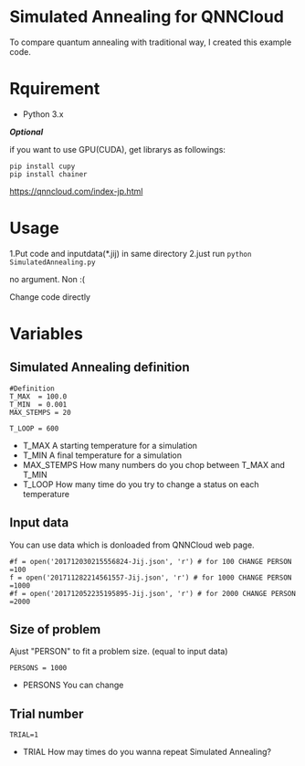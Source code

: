 # Simulated Annealing for QNNCloud

To compare quantum annealing with traditional way, I created this example code.

# Rquirement

- Python 3.x

***Optional***

if you want to use GPU(CUDA), get librarys as followings:

```
pip install cupy
pip install chainer
```

https://qnncloud.com/index-jp.html

# Usage

1.Put code and inputdata(*.jij) in same directory
2.just run `python SimulatedAnnealing.py`

no argument. Non :(

Change code directly
 
# Variables



## Simulated Annealing definition
```
#Definition 
T_MAX  = 100.0
T_MIN  = 0.001
MAX_STEMPS = 20

T_LOOP = 600
```

- T_MAX    A starting temperature for a simulation
- T_MIN    A final temperature for a simulation
- MAX_STEMPS How many numbers do you chop between T_MAX and T_MIN
- T_LOOP   How many time do you try to change a status on each temperature

## Input data
You can use data which is donloaded from QNNCloud web page.
```
#f = open('201712030215556824-Jij.json', 'r') # for 100 CHANGE PERSON =100
f = open('201711282214561557-Jij.json', 'r') # for 1000 CHANGE PERSON =1000
#f = open('201712052235195895-Jij.json', 'r') # for 2000 CHANGE PERSON =2000
```

## Size of problem
Ajust "PERSON" to fit a problem size. (equal to input data)

```
PERSONS = 1000
```

- PERSONS You can change 

## Trial number

```
TRIAL=1
```

- TRIAL How may times do you wanna repeat Simulated Annealing?
